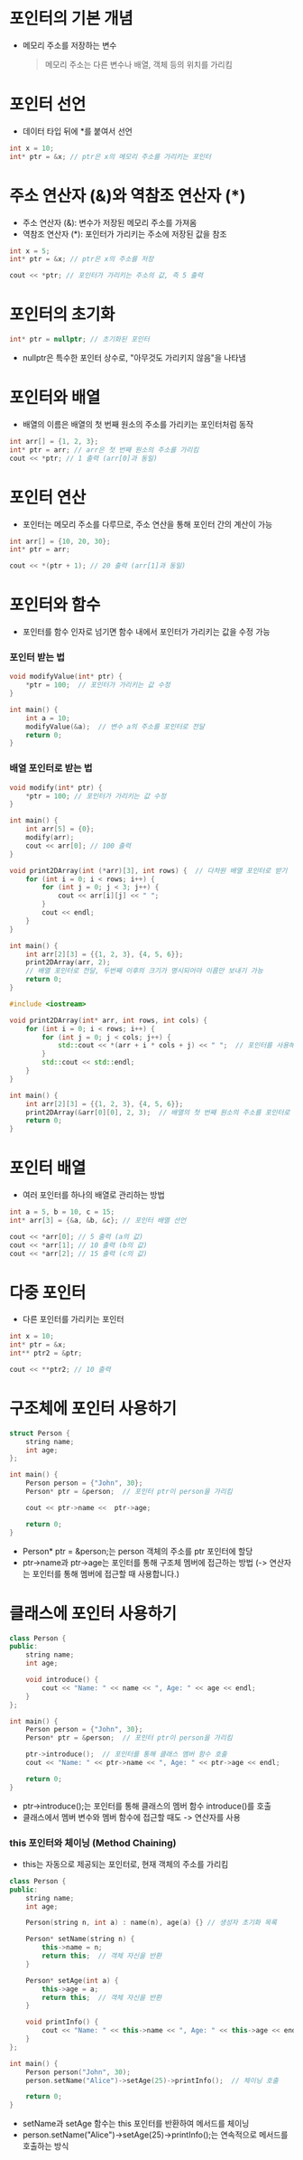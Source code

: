 # 포인터의 기본 개념
- 메모리 주소를 저장하는 변수
    >메모리 주소는 다른 변수나 배열, 객체 등의 위치를 가리킴

# 포인터 선언
- 데이터 타입 뒤에 *를 붙여서 선언

```cpp
int x = 10;
int* ptr = &x; // ptr은 x의 메모리 주소를 가리키는 포인터
```

# 주소 연산자 (&)와 역참조 연산자 (*)

- 주소 연산자 (&): 변수가 저장된 메모리 주소를 가져옴
- 역참조 연산자 (*): 포인터가 가리키는 주소에 저장된 값을 참조

```cpp
int x = 5;
int* ptr = &x; // ptr은 x의 주소를 저장

cout << *ptr; // 포인터가 가리키는 주소의 값, 즉 5 출력
```

# 포인터의 초기화

```cpp
int* ptr = nullptr; // 초기화된 포인터
```
- nullptr은 특수한 포인터 상수로, "아무것도 가리키지 않음"을 나타냄

# 포인터와 배열

- 배열의 이름은 배열의 첫 번째 원소의 주소를 가리키는 포인터처럼 동작

```cpp
int arr[] = {1, 2, 3};
int* ptr = arr; // arr은 첫 번째 원소의 주소를 가리킴
cout << *ptr; // 1 출력 (arr[0]과 동일)
```

# 포인터 연산
- 포인터는 메모리 주소를 다루므로, 주소 연산을 통해 포인터 간의 계산이 가능

```cpp
int arr[] = {10, 20, 30};
int* ptr = arr;

cout << *(ptr + 1); // 20 출력 (arr[1]과 동일)
```

# 포인터와 함수

- 포인터를 함수 인자로 넘기면 함수 내에서 포인터가 가리키는 값을 수정 가능
### 포인터 받는 법

```cpp
void modifyValue(int* ptr) {
    *ptr = 100;  // 포인터가 가리키는 값 수정
}

int main() {
    int a = 10;
    modifyValue(&a);  // 변수 a의 주소를 포인터로 전달
    return 0;
}
```

### 배열 포인터로 받는 법
```cpp
void modify(int* ptr) {
    *ptr = 100; // 포인터가 가리키는 값 수정
}

int main() {
    int arr[5] = {0};
    modify(arr);
    cout << arr[0]; // 100 출력
}
```
```cpp
void print2DArray(int (*arr)[3], int rows) {  // 다차원 배열 포인터로 받기
    for (int i = 0; i < rows; i++) {
        for (int j = 0; j < 3; j++) {
            cout << arr[i][j] << " ";
        }
        cout << endl;
    }
}

int main() {
    int arr[2][3] = {{1, 2, 3}, {4, 5, 6}};
    print2DArray(arr, 2);  
    // 배열 포인터로 전달, 두번째 이후의 크기가 명시되어야 이름만 보내기 가능
    return 0;
}
```
```cpp
#include <iostream>

void print2DArray(int* arr, int rows, int cols) {
    for (int i = 0; i < rows; i++) {
        for (int j = 0; j < cols; j++) {
            std::cout << *(arr + i * cols + j) << " ";  // 포인터를 사용해 배열 접근
        }
        std::cout << std::endl;
    }
}

int main() {
    int arr[2][3] = {{1, 2, 3}, {4, 5, 6}};
    print2DArray(&arr[0][0], 2, 3);  // 배열의 첫 번째 원소의 주소를 포인터로 전달
    return 0;
}
```
# 포인터 배열
- 여러 포인터를 하나의 배열로 관리하는 방법
```cpp
int a = 5, b = 10, c = 15;
int* arr[3] = {&a, &b, &c}; // 포인터 배열 선언

cout << *arr[0]; // 5 출력 (a의 값)
cout << *arr[1]; // 10 출력 (b의 값)
cout << *arr[2]; // 15 출력 (c의 값)
```

# 다중 포인터
- 다른 포인터를 가리키는 포인터

```cpp
int x = 10;
int* ptr = &x;
int** ptr2 = &ptr;

cout << **ptr2; // 10 출력
```

# 구조체에 포인터 사용하기

```cpp
struct Person {
    string name;
    int age;
};

int main() {
    Person person = {"John", 30};
    Person* ptr = &person;  // 포인터 ptr이 person을 가리킴

    cout << ptr->name <<  ptr->age;

    return 0;
}
```
- Person* ptr = &person;는 person 객체의 주소를 ptr 포인터에 할당
- ptr->name과 ptr->age는 포인터를 통해 구조체 멤버에 접근하는 방법 (-> 연산자는 포인터를 통해 멤버에 접근할 때 사용합니다.)

# 클래스에 포인터 사용하기
```cpp
class Person {
public:
    string name;
    int age;

    void introduce() {
        cout << "Name: " << name << ", Age: " << age << endl;
    }
};

int main() {
    Person person = {"John", 30};
    Person* ptr = &person;  // 포인터 ptr이 person을 가리킴

    ptr->introduce();  // 포인터를 통해 클래스 멤버 함수 호출
    cout << "Name: " << ptr->name << ", Age: " << ptr->age << endl;

    return 0;
}
```
- ptr->introduce();는 포인터를 통해 클래스의 멤버 함수 introduce()를 호출
- 클래스에서 멤버 변수와 멤버 함수에 접근할 때도 -> 연산자를 사용

### this 포인터와 체이닝 (Method Chaining)

- this는 자동으로 제공되는 포인터로, 현재 객체의 주소를 가리킴

```cpp
class Person {
public:
    string name;
    int age;

    Person(string n, int a) : name(n), age(a) {} // 생성자 초기화 목록

    Person* setName(string n) {
        this->name = n;
        return this;  // 객체 자신을 반환
    }

    Person* setAge(int a) {
        this->age = a;
        return this;  // 객체 자신을 반환
    }

    void printInfo() {
        cout << "Name: " << this->name << ", Age: " << this->age << endl;
    }
};

int main() {
    Person person("John", 30);
    person.setName("Alice")->setAge(25)->printInfo();  // 체이닝 호출

    return 0;
}

```
- setName과 setAge 함수는 this 포인터를 반환하여 메서드를 체이닝
- person.setName("Alice")->setAge(25)->printInfo();는 연속적으로 메서드를 호출하는 방식